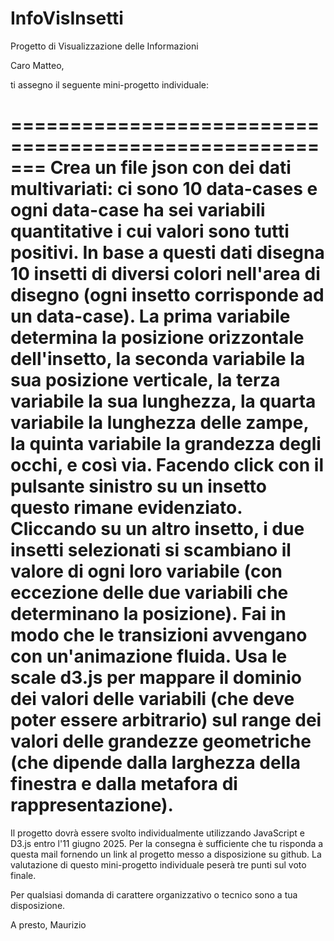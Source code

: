 # InfoVisInsetti
Progetto di Visualizzazione delle Informazioni

Caro Matteo,

  ti assegno il seguente mini-progetto individuale:

=======================================================
Crea un file json con dei dati multivariati: ci sono 10 data-cases e ogni data-case ha sei variabili quantitative
i cui valori sono tutti positivi. In base a questi dati disegna 10 insetti di diversi colori nell'area di disegno
(ogni insetto corrisponde ad un data-case). La prima variabile determina la posizione orizzontale dell'insetto,
la seconda variabile la sua posizione verticale, la terza variabile la sua lunghezza, la quarta variabile
la lunghezza delle zampe, la quinta variabile la grandezza degli occhi, e così via. Facendo click con il pulsante
sinistro su un insetto questo rimane evidenziato. Cliccando su un altro insetto, i due insetti selezionati
si scambiano il valore di ogni loro variabile (con eccezione delle due variabili che determinano la posizione).
Fai in modo che le transizioni avvengano con un'animazione fluida. Usa le scale d3.js per mappare il dominio
dei valori delle variabili (che deve poter essere arbitrario) sul range dei valori delle grandezze geometriche
(che dipende dalla larghezza della finestra e dalla metafora di rappresentazione).  
=======================================================

Il progetto dovrà essere svolto individualmente utilizzando JavaScript e D3.js entro l'11 giugno 2025.
Per la consegna è sufficiente che tu risponda a questa mail fornendo un link al progetto messo a disposizione su github.
La valutazione di questo mini-progetto individuale peserà tre punti sul voto finale.

Per qualsiasi domanda di carattere organizzativo o tecnico sono a tua disposizione.

A presto,
Maurizio 
